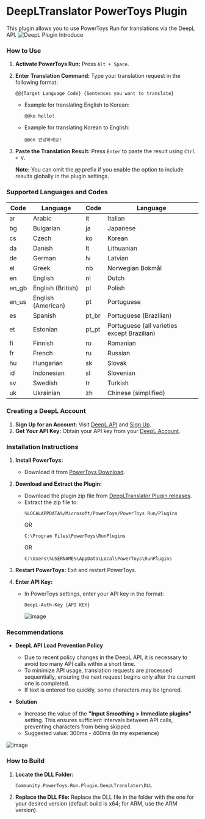# DeepLTranslator PowerToys Plugin

This plugin allows you to use PowerToys Run for translations via the DeepL API.
![DeepL Plugin Introduce](https://github.com/patcher454/DeepLTranslatorPowerToys/assets/34996184/ba435959-6dd5-4315-94af-45a1b487306d)  

### How to Use

1. **Activate PowerToys Run:** Press `Alt + Space`.
2. **Enter Translation Command:** Type your translation request in the following format:
   ```
   @@{Target Language Code} {Sentences you want to translate}
   ```

   - Example for translating English to Korean:
     ```
     @@ko hello!
     ```
   - Example for translating Korean to English:
     ```
     @@en 안녕하세요!
     ```

3. **Paste the Translation Result:** Press `Enter` to paste the result using `Ctrl + V`.

   **Note:** You can omit the `@@` prefix if you enable the option to include results globally in the plugin settings.

### Supported Languages and Codes

| Code | Language                | Code | Language                                     |
|------|-------------------------|------|----------------------------------------------|
| ar   | Arabic                  | it   | Italian                                      |
| bg   | Bulgarian               | ja   | Japanese                                     |
| cs   | Czech                   | ko   | Korean                                       |
| da   | Danish                  | lt   | Lithuanian                                   |
| de   | German                  | lv   | Latvian                                      |
| el   | Greek                   | nb   | Norwegian Bokmål                             |
| en   | English                 | nl   | Dutch                                        |
| en_gb| English (British)       | pl   | Polish                                       |
| en_us| English (American)      | pt   | Portuguese                                   |
| es   | Spanish                 | pt_br| Portuguese (Brazilian)                       |
| et   | Estonian                | pt_pt| Portuguese (all varieties except Brazilian)  |
| fi   | Finnish                 | ro   | Romanian                                     |
| fr   | French                  | ru   | Russian                                      |
| hu   | Hungarian               | sk   | Slovak                                       |
| id   | Indonesian              | sl   | Slovenian                                    |
| sv   | Swedish                 | tr   | Turkish                                      |
| uk   | Ukrainian               | zh   | Chinese (simplified)                         |

### Creating a DeepL Account

1. **Sign Up for an Account:** Visit [DeepL API](https://www.deepl.com/pro-api?cta=header-pro-api) and [Sign Up](https://www.deepl.com/signup?cta=checkout).
2. **Get Your API Key:** Obtain your API key from your [DeepL Account](https://www.deepl.com/your-account/keys).

### Installation Instructions

1. **Install PowerToys:**
   - Download it from [PowerToys Download](https://learn.microsoft.com/en-us/windows/powertoys/install).

2. **Download and Extract the Plugin:**
   - Download the plugin zip file from [DeepLTranslator Plugin releases](https://github.com/patcher454/DeepLTranslatorPowerToys/releases/).
   - Extract the zip file to:
     ```
     %LOCALAPPDATA%/Microsoft/PowerToys/PowerToys Run/Plugins
     ```
     OR
     ```
     C:\Program Files\PowerToys\RunPlugins
     ```
     OR
     ```
     C:\Users\%USERNAME%\AppData\Local\PowerToys\RunPlugins
     ```
3. **Restart PowerToys:** Exit and restart PowerToys.

4. **Enter API Key:**
   - In PowerToys settings, enter your API key in the format:
     ```
     DeepL-Auth-Key {API KEY}
     ```
     ![image](https://github.com/user-attachments/assets/4a867356-9ceb-4b8d-a83d-3645941191fc)

### Recommendations  

- **DeepL API Load Prevention Policy**  
  - Due to recent policy changes in the DeepL API, it is necessary to avoid too many API calls within a short time.  
  - To minimize API usage, translation requests are processed sequentially, ensuring the next request begins only after the current one is completed.  
  - If text is entered too quickly, some characters may be Ignored.  
  
- **Solution**  
  - Increase the value of the **"Input Smoothing > Immediate plugins"** setting. This ensures sufficient intervals between API calls, preventing characters from being skipped.  
  - Suggested value: 300ms - 400ms (In my experience)

![image](https://github.com/user-attachments/assets/036f932b-f8db-4878-8f46-2e6f3d521fc1)

  

### How to Build

1. **Locate the DLL Folder:**
   ```
   Community.PowerToys.Run.Plugin.DeepLTranslator\DLL
   ```
2. **Replace the DLL File:** Replace the DLL file in the folder with the one for your desired version (default build is x64; for ARM, use the ARM version).
